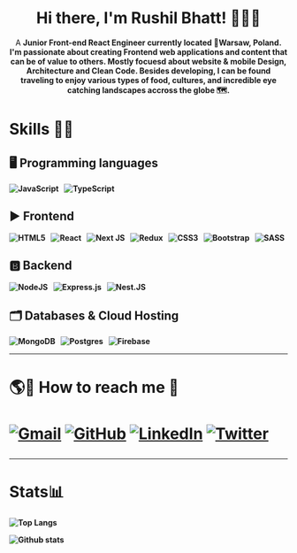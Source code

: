 ### <h1 align="center">Hi there, I'm Rushil Bhatt! 🙋🏽‍♂️</h1>

<p align = "center">A <b>Junior Front-end React Engineer<b> currently located 📍Warsaw, Poland. I'm passionate about creating Frontend web applications and content that can be of value to others. Mostly focuesd about website & mobile Design, Architecture and Clean Code. Besides developing, I can be found traveling to enjoy various types of food, cultures, and incredible eye catching landscapes accross the globe 🗺. 
  
### <h1>Skills 🎯💪</h1>
## 🖥️ Programming languages
![JavaScript](https://img.shields.io/badge/javascript-%23323330.svg?style=for-the-badge&logo=javascript&logoColor=%23F7DF1E) &nbsp; ![TypeScript](https://img.shields.io/badge/typescript-%23007ACC.svg?style=for-the-badge&logo=typescript&logoColor=white)

## ▶ Frontend 
![HTML5](https://img.shields.io/badge/html5-%23E34F26.svg?style=for-the-badge&logo=html5&logoColor=white) &nbsp; ![React](https://img.shields.io/badge/react-%2320232a.svg?style=for-the-badge&logo=react&logoColor=%2361DAFB) &nbsp; ![Next JS](https://img.shields.io/badge/Next-black?style=for-the-badge&logo=next.js&logoColor=white) &nbsp; ![Redux](https://img.shields.io/badge/redux-%23593d88.svg?style=for-the-badge&logo=redux&logoColor=white)
&nbsp; ![CSS3](https://img.shields.io/badge/css3-%231572B6.svg?style=for-the-badge&logo=css3&logoColor=white) &nbsp; ![Bootstrap](https://img.shields.io/badge/bootstrap-%23563D7C.svg?style=for-the-badge&logo=bootstrap&logoColor=white) &nbsp; ![SASS](https://img.shields.io/badge/SASS-hotpink.svg?style=for-the-badge&logo=SASS&logoColor=white) 

  
## 🅱 Backend

![NodeJS](https://img.shields.io/badge/node.js-6DA55F?style=for-the-badge&logo=node.js&logoColor=white) &nbsp; ![Express.js](https://img.shields.io/badge/express.js-%23404d59.svg?style=for-the-badge&logo=express&logoColor=%2361DAFB) &nbsp; ![Nest.JS](https://img.shields.io/badge/-NestJS-E10098?style=for-the-badge&logo=NestJS&logoColor=white)


## 🗂️ Databases & Cloud Hosting 
![MongoDB](https://img.shields.io/badge/MongoDB-%234ea94b.svg?style=for-the-badge&logo=mongodb&logoColor=white) &nbsp; ![Postgres](https://img.shields.io/badge/postgres-%23316192.svg?style=for-the-badge&logo=postgresql&logoColor=white) &nbsp; ![Firebase](https://img.shields.io/badge/firebase-%23039BE5.svg?style=for-the-badge&logo=firebase) &nbsp;
<br />
<hr/>
<h1> 🌎🔗 How to reach me 🚀<h1>
<p>
	<a href="mailto:rushilbhatt533@gmail.com"><img src="https://img.icons8.com/ios/50/22C3E6/gmail.png" alt="Gmail"/></a>
	<a href="https://github.com/rushilbhatt28/"><img src="https://img.icons8.com/ios/50/22C3E6/github.png" alt="GitHub"/></a>
	<a href="https://www.linkedin.com/in/rushil-bhatt-5a8402157/"><img src="https://img.icons8.com/ios/50/22C3E6/linkedin.png" alt="LinkedIn"/></a>
	<a href="https://twitter.com/RushilBhatt7"><img src="https://img.icons8.com/ios/50/22C3E6/twitter--v1.png" alt="Twitter"/></a>
</p>
<hr/>
	
<h1>Stats📊</h1>
	
![Top Langs](https://github-readme-stats.vercel.app/api/top-langs/?username=rushilbhatt28) 
	
![Github stats](https://github-readme-stats.vercel.app/api?username=rushilbhatt28&show_icons=true&theme=tokyonight&count_private=true)




<!-- - 🔭 
- 🌱 I’m currently diving deep into react conceptes and learning web3 technologies
- 💬 Ask me about 
- ⚡ Fun fact: ... -->

